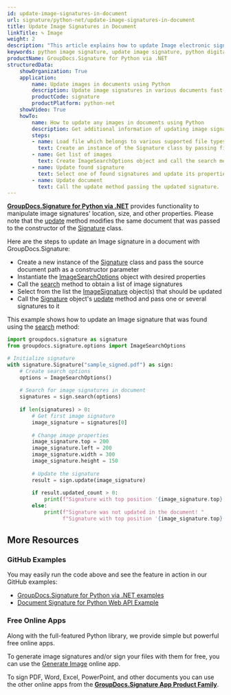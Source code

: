 ```yaml
---
id: update-image-signatures-in-document
url: signature/python-net/update-image-signatures-in-document
title: Update Image Signatures in Document
linkTitle: ✎ Image
weight: 2
description: "This article explains how to update Image electronic signatures with GroupDocs.Signature for Python via .NET API."
keywords: python image signature, update image signature, python digital signature
productName: GroupDocs.Signature for Python via .NET
structuredData:
    showOrganization: True
    application:    
        name: Update images in documents using Python    
        description: Update image signatures in various documents fast and easily with Python language and GroupDocs.Signature for Python via .NET APIs
        productCode: signature
        productPlatform: python-net 
    showVideo: True
    howTo:
        name: How to update any images in documents using Python 
        description: Get additional information of updating image signatures in documents with Python
        steps:
        - name: Load file which belongs to various supported file types
          text: Create an instance of the Signature class by passing file path or stream as a constructor parameter.
        - name: Get list of images
          text: Create ImageSearchOptions object and call the search method with it.
        - name: Update found signature
          text: Select one of found signatures and update its properties as needed.
        - name: Update document
          text: Call the update method passing the updated signature.
---
```

[**GroupDocs.Signature for Python via .NET**](https://products.groupdocs.com/signature/python-net) provides functionality to manipulate image signatures' location, size, and other properties.
Please note that the [update](https://reference.groupdocs.com/signature/python-net/groupdocs.signature/signature/update/) method modifies the same document that was passed to the constructor of the [Signature](https://reference.groupdocs.com/signature/python-net/groupdocs.signature/signature) class.

Here are the steps to update an Image signature in a document with GroupDocs.Signature:

* Create a new instance of the [Signature](https://reference.groupdocs.com/signature/python-net/groupdocs.signature/signature) class and pass the source document path as a constructor parameter
* Instantiate the [ImageSearchOptions](https://reference.groupdocs.com/signature/python-net/groupdocs.signature.options/imagesearchoptions) object with desired properties
* Call the [search](https://reference.groupdocs.com/signature/python-net/groupdocs.signature/signature/search) method to obtain a list of image signatures
* Select from the list the [ImageSignature](https://reference.groupdocs.com/signature/python-net/groupdocs.signature.domain/imagesignature) object(s) that should be updated
* Call the [Signature](https://reference.groupdocs.com/signature/python-net/groupdocs.signature/signature) object's [update](https://reference.groupdocs.com/signature/python-net/groupdocs.signature/signature/update/) method and pass one or several signatures to it

This example shows how to update an Image signature that was found using the [search](https://reference.groupdocs.com/signature/python-net/groupdocs.signature/signature/search) method:

```python
import groupdocs.signature as signature
from groupdocs.signature.options import ImageSearchOptions

# Initialize signature
with signature.Signature("sample_signed.pdf") as sign:
    # Create search options
    options = ImageSearchOptions()
    
    # Search for image signatures in document
    signatures = sign.search(options)
    
    if len(signatures) > 0:
        # Get first image signature
        image_signature = signatures[0]
        
        # Change image properties
        image_signature.top = 200
        image_signature.left = 200
        image_signature.width = 300
        image_signature.height = 150
        
        # Update the signature
        result = sign.update(image_signature)
        
        if result.updated_count > 0:
            print(f"Signature with top position '{image_signature.top}' was updated in the document")
        else:
            print(f"Signature was not updated in the document! "
                  f"Signature with top position '{image_signature.top}' was not found!")
```

<!-- ### Advanced Usage Topics

To learn more about document eSign features, please refer to the [advanced usage section]({{< ref "signature/python-net/developer-guide/advanced-usage/_index.md" >}}). -->
## More Resources

### GitHub Examples

You may easily run the code above and see the feature in action in our GitHub examples:

* [GroupDocs.Signature for Python via .NET examples](https://github.com/groupdocs-signature/GroupDocs.Signature-for-Python-via-.NET)
* [Document Signature for Python Web API Example](https://github.com/groupdocs-signature/GroupDocs.Signature-for-Python-via-.NET-Web-API)

### Free Online Apps

Along with the full-featured Python library, we provide simple but powerful free online apps.

To generate image signatures and/or sign your files with them for free, you can use the [Generate Image](https://products.groupdocs.app/signature/generate/image) online app.

To sign PDF, Word, Excel, PowerPoint, and other documents you can use the other online apps from the **[GroupDocs.Signature App Product Family](https://products.groupdocs.app/signature/family)**.